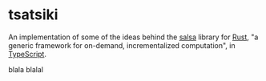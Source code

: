 # tsatsiki

An implementation of some of the ideas behind the
[salsa](https://github.com/salsa-rs/salsa) library for
[Rust](https://www.rust-lang.org), "a generic framework for on-demand,
incrementalized computation", in [TypeScript](https://www.typescriptlang.org).


blala blalal
